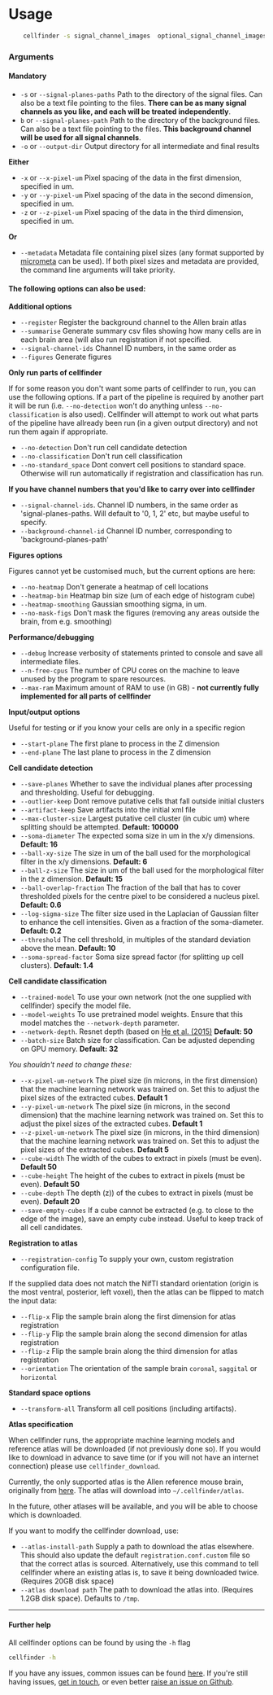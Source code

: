 # Usage

``` bash
    cellfinder -s signal_channel_images  optional_signal_channel_images -b background_channel_images -o /path/to/output_directory -x 2 -y 2 -z 5
```

### Arguments
#### Mandatory
* `-s` or `--signal-planes-paths` Path to the directory of the signal files. 
Can also be a text file pointing to the files. **There can be as many signal 
channels as you like, and each will be treated independently**. 
* `b` or `--signal-planes-path` Path to the directory of the background files. 
Can also be a text file pointing to the files.  **This background channel will
 be used for all signal channels**.
 * `-o` or `--output-dir` Output directory for all intermediate and final 
results

**Either**
* `-x` or `--x-pixel-um` Pixel spacing of the data in the first dimension, 
specified in um.
* `-y` or `--y-pixel-um` Pixel spacing of the data in the second dimension, 
specified in um.
* `-z` or `--z-pixel-um` Pixel spacing of the data in the third dimension, 
specified in um.

**Or**
* `--metadata` Metadata file containing pixel sizes (any format supported 
by [micrometa](https://github.com/adamltyson/micrometa) can be used).
  If both pixel sizes and metadata are provided, the command line arguments 
  will take priority.


#### The following options can also be used:

**Additional options**
* `--register` Register the background channel to the Allen brain atlas
* `--summarise` Generate summary csv files showing how many cells are in 
each brain area (will also run registration if not specified.
* `--signal-channel-ids` Channel ID numbers, in the same order as 
* `--figures` Generate figures


**Only run parts of cellfinder**

If for some reason you don't want some parts of cellfinder to run, you can use 
the following options. If a part of the pipeline is required by another 
part it will be run (i.e. `--no-detection` won't do anything unless 
`--no-classification` is also used). Cellfinder will attempt to work out 
what parts of the pipeline have allready been run (in a given output 
directory) and not run them again if appropriate.


* `--no-detection` Don't run cell candidate detection
* `--no-classification` Don't run cell classification
* `--no-standard_space` Dont convert cell positions to standard space. 
Otherwise will run automatically if registration and classification has run.

**If you have channel numbers that you'd like to carry over into cellfinder**
* `--signal-channel-ids`. Channel ID numbers, in the same order as 'signal-planes-paths.
Will default to '0, 1, 2' etc, but maybe useful to specify.
* `--background-channel-id` Channel ID number, corresponding to 
'background-planes-path'


**Figures options**

Figures cannot yet be customised much, but the current options are here:

* `--no-heatmap` Don't generate a heatmap of cell locations
* `--heatmap-bin` Heatmap bin size (um of each edge of histogram cube)
* `--heatmap-smoothing` Gaussian smoothing sigma, in um.
* `--no-mask-figs` Don't mask the figures (removing any areas outside the 
brain, from e.g. smoothing)


**Performance/debugging**
* `--debug` Increase verbosity of statements printed to console and save all 
intermediate files.
* `--n-free-cpus` The number of CPU cores on the machine to leave 
unused by the program to spare resources.
* `--max-ram` Maximum amount of RAM to use (in GB) - **not currently fully 
implemented for all parts of cellfinder**

**Input/output options**

Useful for testing or if you know your cells are only in a specific region
* `--start-plane` The first plane to process in the Z dimension
* `--end-plane` The last plane to process in the Z dimension

**Cell candidate detection**

* `--save-planes` Whether to save the individual planes after 
processing and thresholding. Useful for debugging.
* `--outlier-keep` Dont remove putative cells that fall outside initial
clusters
* `--artifact-keep` Save artifacts into the initial xml file
* `--max-cluster-size` Largest putative cell cluster (in cubic um) where 
splitting should be attempted.  **Default: 100000**
* `--soma-diameter` The expected soma size in um in the x/y dimensions. 
 **Default: 16**
* `--ball-xy-size` The size in um of the ball used
for the morphological filter in the x/y dimensions. **Default: 6**
* `--ball-z-size` The size in um of the ball used 
for the morphological filter in the z dimension.  **Default: 15**
* `--ball-overlap-fraction` The fraction of the ball that has to cover 
thresholded pixels for the centre pixel to be considered a nucleus pixel. 
 **Default: 0.6**
* `--log-sigma-size` The filter size used in the Laplacian of Gaussian filter 
to enhance the cell intensities. Given as a fraction of the soma-diameter.
**Default: 0.2**
* `--threshold` The cell threshold, in multiples of the standard deviation 
above the mean. **Default: 10**
* `--soma-spread-factor` Soma size spread factor (for splitting up 
cell clusters). **Default: 1.4**

**Cell candidate classification**

* `--trained-model` To use your own network (not the one 
supplied with cellfinder) specify the model file.
* `--model-weights` To use pretrained model weights. Ensure that this model 
matches the `--network-depth` parameter.
* `--network-depth`. Resnet depth (based on 
[He et al. (2015)](https://arxiv.org/abs/1512.03385) **Default: 50**
* `--batch-size` Batch size for classification. Can be adjusted depending on 
GPU memory. **Default: 32**

*You shouldn't need to change these:*
* `--x-pixel-um-network` The pixel size (in microns, in the first dimension) 
that the machine learning network was trained on.  Set this to adjust the 
pixel sizes of the extracted cubes. **Default 1**
* `--y-pixel-um-network` The pixel size (in microns, in the second dimension) 
that the machine learning network was trained on.  Set this to adjust the 
pixel sizes of the extracted cubes. **Default 1**
* `--z-pixel-um-network` The pixel size (in microns, in the third dimension) 
that the machine learning network was trained on.  Set this to adjust the 
pixel sizes of the extracted cubes. **Default 5**
* `--cube-width` The width of the cubes to extract in pixels (must be even). 
**Default 50**
* `--cube-height` The height of the cubes to extract in pixels (must be even). 
**Default 50**
* `--cube-depth` The depth (z)) of the cubes to extract in pixels
 (must be even). **Default 20**
* `--save-empty-cubes` If a cube cannot be extracted (e.g. to close to the 
edge of the image), save an empty cube instead. Useful to keep track of all 
cell candidates.


**Registration to atlas**
 * `--registration-config` To supply your own, custom registration
  configuration file.
  
 If the supplied data does not match the NifTI standard 
 orientation (origin is the most ventral, posterior, left voxel), 
 then the atlas can be flipped to match the input data:
 * `--flip-x` Flip the sample brain along the first dimension for 
 atlas registration
 * `--flip-y` Flip the sample brain along the second dimension for 
 atlas registration
 * `--flip-z` Flip the sample brain along the third dimension for 
 atlas registration
  * `--orientation` The orientation of the sample brain `coronal`, `saggital`
 or `horizontal`
 


**Standard space options**
* `--transform-all` Transform all cell positions (including artifacts).

**Atlas specification**

When cellfinder runs, the appropriate machine learning models and 
reference atlas will be downloaded (if not previously done so). If you would 
like to download in advance to save time (or if you will not have an internet
connection) please use `cellfinder_download`.

Currently, the only supported atlas is the Allen reference mouse 
brain, originally from [here](http://help.brain-map.org/display/mouseconnectivity/API#API-DownloadAtlas).
The atlas will download into `~/.cellfinder/atlas`. 

In the future, other atlases will be available, and you will be able to choose
which is downloaded.

If you want to modify the cellfinder download, use:
* `--atlas-install-path` Supply a path to download the atlas elsewhere. This 
should also update the default `registration.conf.custom` file so that the correct 
atlas is sourced. Alternatively, use this command to tell cellfinder where an 
existing atlas is, to save it being downloaded twice. (Requires 20GB 
disk space)
* `--atlas download path` The path to download the atlas into. 
(Requires 1.2GB disk space). Defaults to `/tmp`.

------------------------------------------------------------------

#### Further help
All cellfinder options can be found by using the `-h` flag

```bash
cellfinder -h
```

If you have any issues, common issues can be found 
[here](troubleshooting.md). If you're still having issues, 
[get in touch](mailto:adam.tyson@ucl.ac.uk?subject=Cellfinder%20troubleshooting),
or even better [raise an issue on Github](https://github.com/adamltyson/cellfinder/issues/new).